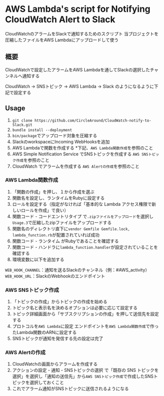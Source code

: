 # AWS Lambda's script for Notifying CloudWatch Alert to Slack
CloudWatchのアラームをSlackで通知するためのスクリプト
当プロジェクトを圧縮したファイルをAWS Lambdaにアップロードして使う

## 概要
CloudWatchで設定したアラームをAWS Lambdaを通してSlackの選択したチャンネルへ通知する

CloudWatch → SNSトピック → AWS Lambda → Slack のようになるように下記で設定する

## Usage
1. `git clone https://github.com/CircleAround/CloudWatch-notify-to-Slack.git`
2. `bundle install --deployment`
3. `bin/package`でアップロード対象を圧縮する
4. SlackのworkspaceにIncoming WebHooksを追加
5. AWS Lambdaで関数を作成する *下記、`AWS Lambda関数作成`を参照のこと
6. AWS Simple Notification Service でSNSトピックを作成する  `AWS SNSトピック作成`を参照のこと
7. CloudWatch でアラームを作成する `AWS Alertの作成`を参照のこと

### AWS Lambda関数作成
1. 「関数の作成」を押し、１から作成を選ぶ
2. 関数名を設定し、ランタイムをRubyに設定する
3. ロールを設定する（指定がなければ「基本的な Lambda アクセス権限で新しいロールを作成」で良い）
4. 関数コード - コードエントリタイプ で`.zipファイルをアップロード`を選択し`Usage.3`で圧縮したzipファイルをアップロードする
5. 関数名のディレクトリ直下に`vendor Gemfile Gemfile.lock, lambda_function.rb`が配置されていれば成功
6. 関数コード - ランタイム がRubyであることを確認する
7. 関数コード - ハンドラに`lambda_function.handler`が設定されていることを確認する
8. 環境変数に以下を追加する

`WEB_HOOK_CHANNEL`：通知を送るSlackのチャンネル（例：#AWS_activity）
`WEB_HOOK_URL`：SlackのWebhookのエンドポイント

### AWS SNSトピック作成
1. 「トピックの作成」からトピックの作成を始める
2. トピック名と表示名を決めるオプションは必要に応じて設定する
3. トピック詳細画面から「サブスクリプションの作成」を押して送信先を設定する
4.  プロトコルを`AWS Lambda`に設定 エンドポイントを`AWS Lambda関数作成`で作ったLambda関数のARNに設定する
5. SNSトピックが通知を発信する先の設定は完了

### AWS Alertの作成
1. CloudWatchの画面からアラームを作成する
2. アクションの設定 - 通知 - SNSトピックの選択 で「既存の SNS トピックを選択」を選択し「通知の送信先」から`AWS SNSトピック作成`で作成したSNSトピックを選択しておくこと
3. これでアラーム通知がSNSトピックに送信されるようになる

